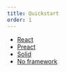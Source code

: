 ```yaml
---
title: Quickstart
order: 1
---
```


- [React](./react/index.md)
- [Preact](./preact/index.md)
- [Solid](./solid/index.md)
- [No framework](./vanilla/index.md)
